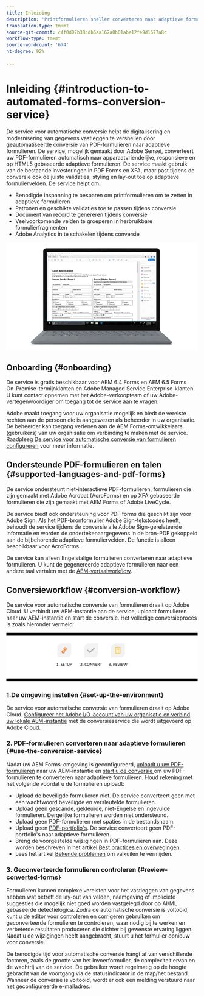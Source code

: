 ```yaml
---
title: Inleiding
description: 'Printformulieren sneller converteren naar adaptieve formulieren '
translation-type: tm+mt
source-git-commit: c4f0d07b38cdb6aa162a0b61abe12fe9d1677a8c
workflow-type: tm+mt
source-wordcount: '674'
ht-degree: 92%

---
```



# Inleiding {#introduction-to-automated-forms-conversion-service}

De service voor automatische conversie helpt de digitalisering en modernisering van gegevens vastleggen te versnellen door geautomatiseerde conversie van PDF-formulieren naar adaptieve formulieren. De service, mogelijk gemaakt door Adobe Sensei, converteert uw PDF-formulieren automatisch naar apparaatvriendelijke, responsieve en op HTML5 gebaseerde adaptieve formulieren. De service maakt gebruik van de bestaande investeringen in PDF Forms en XFA, maar past tijdens de conversie ook de juiste validaties, styling en lay-out toe op adaptieve formuliervelden. De service helpt om:

* Benodigde inspanning te besparen om printformulieren om te zetten in adaptieve formulieren
* Patronen en geschikte validaties toe te passen tijdens conversie
* Document van record te genereren tijdens conversie
* Veelvoorkomende velden te groeperen in herbruikbare formulierfragmenten
* Adobe Analytics in te schakelen tijdens conversie

![Het is eenvoudig. Geef ons gewoon uw bronformulieren en laat alles aan ons over. Wij zorgen voor mooie adaptieve formulieren. Uiteraard kunt u het resultaat naar wens aanpassen. ](assets/pdf-to-adaptive-form-gitx50.gif)

## Onboarding {#onboarding}

De service is gratis beschikbaar voor AEM 6.4 Forms en AEM 6.5 Forms On-Premise-termijnklanten en Adobe Managed Service Enterprise-klanten. U kunt contact opnemen met het Adobe-verkoopteam of uw Adobe-vertegenwoordiger om toegang tot de service aan te vragen.

Adobe maakt toegang voor uw organisatie mogelijk en biedt de vereiste rechten aan de persoon die is aangewezen als beheerder in uw organisatie. De beheerder kan toegang verlenen aan de AEM Forms-ontwikkelaars (gebruikers) van uw organisatie om verbinding te maken met de service. Raadpleeg [De service voor automatische conversie van formulieren configureren](configure-service.md) voor meer informatie.

## Ondersteunde PDF-formulieren en talen {#supported-languages-and-pdf-forms}

De service ondersteunt niet-interactieve PDF-formulieren, formulieren die zijn gemaakt met Adobe Acrobat (AcroForms) en op XFA gebaseerde formulieren die zijn gemaakt met AEM Forms of Adobe LiveCycle.

De service biedt ook ondersteuning voor PDF forms die geschikt zijn voor Adobe Sign. Als het PDF-bronformulier Adobe Sign-tekstcodes heeft, behoudt de service tijdens de conversie alle Adobe Sign-gerelateerde informatie en worden de ondertekenaargegevens in de bron-PDF gekoppeld aan de bijbehorende adaptieve formuliervelden. De functie is alleen beschikbaar voor AcroForms.

De service kan alleen Engelstalige formulieren converteren naar adaptieve formulieren. U kunt de gegenereerde adaptieve formulieren naar een andere taal vertalen met de [AEM-vertaalworkflow](https://helpx.adobe.com/nl/experience-manager/6-5/forms/using/using-aem-translation-workflow-to-localize-adaptive-forms.html).

## Conversieworkflow  {#conversion-workflow}

De service voor automatische conversie van formulieren draait op Adobe Cloud. U verbindt uw AEM-instantie aan de service, uploadt formulieren naar uw AEM-instantie en start de conversie. Het volledige conversieproces is zoals hieronder vermeld:

![Workflow](assets/conversion-workflow.png)

### 1.De omgeving instellen {#set-up-the-environment}

De service voor automatische conversie van formulieren draait op Adobe Cloud. [Configureer het Adobe I/O-account van uw organisatie en verbind uw lokale AEM-instantie](configure-service.md) met de conversieservice die wordt uitgevoerd op Adobe Cloud.

### 2. PDF-formulieren converteren naar adaptieve formulieren {#use-the-conversion-service}

Nadat uw AEM Forms-omgeving is geconfigureerd, [uploadt u uw PDF-formulieren](convert-existing-forms-to-adaptive-forms.md) naar uw AEM-instantie en [start u de conversie ](convert-existing-forms-to-adaptive-forms.md#run-the-conversion) om uw PDF-formulieren te converteren naar adaptieve formulieren. Houd rekening met het volgende voordat u de formulieren uploadt:

* Upload de beveiligde formulieren niet. De service converteert geen met een wachtwoord beveiligde en versleutelde formulieren.
* Upload geen gescande, gekleurde, niet-Engelse en ingevulde formulieren. Dergelijke formulieren worden niet ondersteund.
* Upload geen PDF-formulieren met spaties in de bestandsnaam.
* Upload geen [PDF-portfolio&#39;s](https://helpx.adobe.com/nl/acrobat/using/overview-pdf-portfolios.html). De service converteert geen PDF-portfolio&#39;s naar adaptieve formulieren.
* Breng de voorgestelde wijzigingen in PDF-formulieren aan. Deze worden beschreven in het artikel [Best practices en overwegingen](styles-and-pattern-considerations-and-best-practices.md).
* Lees het artikel [Bekende problemen](known-issues.md) om valkuilen te vermijden.

### 3. Geconverteerde formulieren controleren {#review-converted-forms}

Formulieren kunnen complexe vereisten voor het vastleggen van gegevens hebben wat betreft de lay-out van velden, naamgeving of impliciete suggesties die mogelijk niet goed worden vastgelegd door op AI/ML gebaseerde detectielogica. Zodra de automatische conversie is voltooid, kunt u de [editor voor controleren en corrigeren](review-correct-ui-edited.md) gebruiken om geconverteerde formulieren te controleren, waar nodig bij te werken en verbeterde resultaten produceren die dichter bij gewenste ervaring liggen. Nadat u de wijzigingen heeft aangebracht, stuurt u het formulier opnieuw voor conversie.

De benodigde tijd voor automatische conversie hangt af van verschillende factoren, zoals de grootte van het invoerformulier, de complexiteit ervan en de wachtrij van de service. De gebruiker wordt regelmatig op de hoogte gebracht van de voortgang via de statusindicator in de map/het bestand. Wanneer de conversie is voltooid, wordt er ook een melding verstuurd naar het geconfigureerde e-mailadres.
